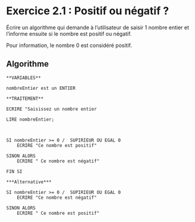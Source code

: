 # Exercice 2.1 : Positif ou négatif ?

Écrire un algorithme qui demande à l’utilisateur de saisir 1 nombre entier et l’informe ensuite si le nombre est positif ou négatif.

Pour information, le nombre 0 est considéré positif.


## Algorithme

```
**VARIABLES**

nombreEntier est un ENTIER
```

```
**TRAITEMENT**

ECRIRE "Saisissez un nombre entier

LIRE nombreEntier;



SI nombreEntier >= 0 /  SUPIRIEUR OU EGAL 0
	ECRIRE "Ce nombre est positif"

SINON ALORS
	ECRIRE " Ce nombre est négatif"

FIN SI
```


```
***Alternative***

SI nombreEntier >= 0 /  SUPIRIEUR OU EGAL 0
	ECRIRE "Ce nombre est négatif"

SINON ALORS
	ECRIRE " Ce nombre est positif"
```